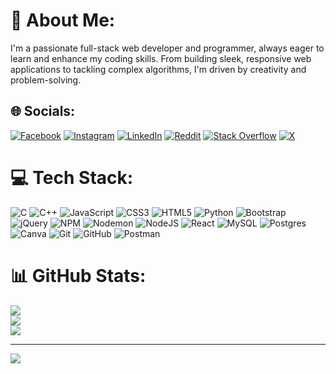 # 💫 About Me:
I'm a passionate full-stack web developer and programmer, always eager to learn and enhance my coding skills. From building sleek, responsive web applications to tackling complex algorithms, I'm driven by creativity and problem-solving.


## 🌐 Socials:
[![Facebook](https://img.shields.io/badge/Facebook-%231877F2.svg?logo=Facebook&logoColor=white)](https://facebook.com/https://www.facebook.com/profile.php?id=100093479301790&mibextid=ZbWKwL) [![Instagram](https://img.shields.io/badge/Instagram-%23E4405F.svg?logo=Instagram&logoColor=white)](https://instagram.com/https://www.instagram.com/raj_s.e?igsh=YjZqZmVsd3kwNWsx) [![LinkedIn](https://img.shields.io/badge/LinkedIn-%230077B5.svg?logo=linkedin&logoColor=white)](https://www.linkedin.com/in/raj-sharma-23447527b?utm_source=share&utm_campaign=share_via&utm_content=profile&utm_medium=android_app&fbclid=PAZXh0bgNhZW0CMTEAAaYJtTu-jO9l4xB3FZFC63GYH1m48ybB624l_DR7K40o3ET9dOJXdIUVNmw_aem_cqIRxxGm5O6sN49QBkxk4w) [![Reddit](https://img.shields.io/badge/Reddit-%23FF4500.svg?logo=Reddit&logoColor=white)](https://reddit.com/user/https://www.reddit.com/u/Fair_Beautiful_6328?share_id=-zdgnS-aBRjepS4XezD1L&utm_content=1&utm_medium=android_app&utm_name=androidcss&utm_source=share&utm_term=1) [![Stack Overflow](https://img.shields.io/badge/-Stackoverflow-FE7A16?logo=stack-overflow&logoColor=white)](https://stackoverflow.com/users/25224459/raj-software-engineer) [![X](https://img.shields.io/badge/X-black.svg?logo=X&logoColor=white)](https://x.com/https://x.com/raj_sharma1305?t=7wJAD9dfCNQxO86Ch8k0IA&s=09&mx=2) 

# 💻 Tech Stack:
![C](https://img.shields.io/badge/c-%2300599C.svg?style=for-the-badge&logo=c&logoColor=white) ![C++](https://img.shields.io/badge/c++-%2300599C.svg?style=for-the-badge&logo=c%2B%2B&logoColor=white) ![JavaScript](https://img.shields.io/badge/javascript-%23323330.svg?style=for-the-badge&logo=javascript&logoColor=%23F7DF1E) ![CSS3](https://img.shields.io/badge/css3-%231572B6.svg?style=for-the-badge&logo=css3&logoColor=white) ![HTML5](https://img.shields.io/badge/html5-%23E34F26.svg?style=for-the-badge&logo=html5&logoColor=white) ![Python](https://img.shields.io/badge/python-3670A0?style=for-the-badge&logo=python&logoColor=ffdd54) ![Bootstrap](https://img.shields.io/badge/bootstrap-%238511FA.svg?style=for-the-badge&logo=bootstrap&logoColor=white) ![jQuery](https://img.shields.io/badge/jquery-%230769AD.svg?style=for-the-badge&logo=jquery&logoColor=white) ![NPM](https://img.shields.io/badge/NPM-%23CB3837.svg?style=for-the-badge&logo=npm&logoColor=white) ![Nodemon](https://img.shields.io/badge/NODEMON-%23323330.svg?style=for-the-badge&logo=nodemon&logoColor=%BBDEAD) ![NodeJS](https://img.shields.io/badge/node.js-6DA55F?style=for-the-badge&logo=node.js&logoColor=white) ![React](https://img.shields.io/badge/react-%2320232a.svg?style=for-the-badge&logo=react&logoColor=%2361DAFB) ![MySQL](https://img.shields.io/badge/mysql-4479A1.svg?style=for-the-badge&logo=mysql&logoColor=white) ![Postgres](https://img.shields.io/badge/postgres-%23316192.svg?style=for-the-badge&logo=postgresql&logoColor=white) ![Canva](https://img.shields.io/badge/Canva-%2300C4CC.svg?style=for-the-badge&logo=Canva&logoColor=white) ![Git](https://img.shields.io/badge/git-%23F05033.svg?style=for-the-badge&logo=git&logoColor=white) ![GitHub](https://img.shields.io/badge/github-%23121011.svg?style=for-the-badge&logo=github&logoColor=white) ![Postman](https://img.shields.io/badge/Postman-FF6C37?style=for-the-badge&logo=postman&logoColor=white)
# 📊 GitHub Stats:
![](https://github-readme-stats.vercel.app/api?username=softenrj&theme=default&hide_border=false&include_all_commits=true&count_private=true&refresh=true)
<br/>
![](https://github-readme-streak-stats.herokuapp.com/?user=softenrj&theme=default&hide_border=false)<br/>
![](https://github-readme-stats.vercel.app/api/top-langs/?username=softenrj&theme=default&hide_border=false&include_all_commits=true&count_private=true&layout=compact)

---
[![](https://visitcount.itsvg.in/api?id=softenrj&icon=0&color=0)](https://visitcount.itsvg.in)

<!-- Proudly created with GPRM ( https://gprm.itsvg.in ) -->
